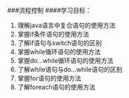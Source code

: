 ###流程控制
####学习目标：
1) 理解java语言中复合语句的使用方法
2) 掌握if条件语句的使用方法
3) 了解if语句与switch语句的区别
4) 掌握while循环语句的使用方法
5) 掌握do...while循环语句的使用方法
6) 了解while语句与do...while语句的区别
7) 掌握for语句的使用方法
8) 了解foreach语句的使用方法